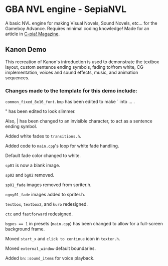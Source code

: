 # GBA NVL engine - SepiaNVL
A basic NVL engine for making Visual Novels, Sound Novels, etc... for the Gameboy Advance.
Requires minimal coding knowledge!
Made for an article in [C-pia! Magazine](https://c-pia.github.io/). 

## Kanon Demo

This recreation of Kanon's introduction is used to demonstrate the textbox layout, custom sentence ending symbols, fading to/from white, CG implementation, voices and sound effects, music, and animation sequences. 

### Changes made to the template for this demo include:

`common_fixed_8x16_font.bmp` has been edited to make \` into … .

" has been edited to look slimmer.

Also, | has been changed to an invisible character, to act as a sentence ending symbol.

Added white fades to `transitions.h`.

Added code to `main.cpp`'s loop for white fade handling.

Default fade color changed to white.

`sp01` is now a blank image.

`sp02` and `bg02` removed.

`sp01_fade` images removed from spriter.h.

`cgny01_fade` images added to spriter.h.

`textbox`, `textbox2`, and `kuro` redesigned.

`ctc` and `fastforward` redesigned. 

`bgpos == 1` in presets (`main.cpp`) has been changed to allow for a full-screen background frame.

Moved `start_x` and `click to continue` icon in `texter.h`.

Moved `external_window` default boundaries.

Added `bn::sound_items` for voice playback.



